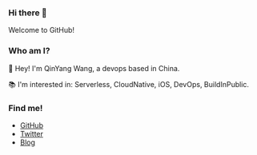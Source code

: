 ### Hi there 👋
Welcome to GitHub!

### Who am I?

👋 Hey! I'm QinYang Wang, a devops based in China.

📚 I'm interested in: Serverless, CloudNative, iOS, DevOps, BuildInPublic.

### Find me!

- [GitHub](https://github.com/QinYangWang)
- [Twitter](https://twitter.com/EthanWQY)
- [Blog](https://qinyang.wang)
